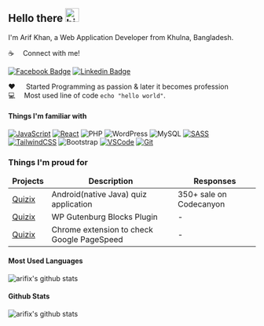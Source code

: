 ## Hello there <img src="https://user-images.githubusercontent.com/1303154/88677602-1635ba80-d120-11ea-84d8-d263ba5fc3c0.gif" width="28px" alt="hi">

I'm Arif Khan, a Web Application Developer from Khulna, Bangladesh.

:coffee: &emsp;Connect with me!

[![Facebook Badge](https://img.shields.io/badge/Facebook-1877F2?style=for-the-badge&logo=facebook&logoColor=white)](https://www.facebook.com/arifix/) [![Linkedin Badge](https://img.shields.io/badge/LinkedIn-0077B5?style=for-the-badge&logo=linkedin&logoColor=white)](https://www.linkedin.com/in/arifkpi/)

:hearts: &emsp; Started Programming as passion & later it becomes profession<br/>
:computer: &emsp;Most used line of code `echo "hello world"`.

#### Things I'm familiar with

[![JavaScript](https://img.shields.io/badge/-Javascript-F0DB4F?style=for-the-badge&labelColor=black&logo=javascript&logoColor=F0DB4F)](#)
[![React](https://img.shields.io/badge/-React-61DBFB?style=for-the-badge&labelColor=black&logo=react&logoColor=61DBFB)](#)
![PHP](https://img.shields.io/badge/php-%23777BB4.svg?style=for-the-badge&logo=php&logoColor=white)
![WordPress](https://img.shields.io/badge/Wordpress-21759B?style=for-the-badge&logo=wordpress&logoColor=white)
![MySQL](https://img.shields.io/badge/MySQL-005C84?style=for-the-badge&logo=mysql&logoColor=white)
[![SASS](https://img.shields.io/badge/Sass-CC6699?style=for-the-badge&logo=sass&logoColor=white)](#)
[![TailwindCSS](https://img.shields.io/badge/Tailwind%20CSS-092749?style=for-the-badge&logo=tailwindcss&logoColor=06B6D4&labelColor=000000)](#)
![Bootstrap](https://img.shields.io/badge/Bootstrap-563D7C?style=for-the-badge&logo=bootstrap&logoColor=white)
[![VSCode](https://img.shields.io/badge/Visual_Studio-5C2D91?style=for-the-badge&logo=visual%20studio&logoColor=white)](#)
[![Git](https://img.shields.io/badge/Git-F05032?style=for-the-badge&logo=git&logoColor=white)](#)

### Things I'm proud for

<table>
  <thead align="center">
    <tr border: none;>
      <td><b>Projects</b></td>
      <td><b>Description</b></td>
      <td><b>Responses</b></td>
    </tr>
  </thead>
  <tbody>
    <tr>
      <td><a href="https://codecanyon.net/item/quizix-android-quiz-app-with-admob-fcm-push-notification-offline-data-caching/21213145" target="_blank">Quizix</a></td>
      <td>Android(native Java) quiz application</td>
      <td>350+ sale on Codecanyon</td>
    </tr>
    <tr>
      <td><a href="https://github.com/arifix/gutpress" target="_blank">Quizix</a></td>
      <td>WP Gutenburg Blocks Plugin</td>
      <td>-</td>
    </tr>
    <tr>
      <td><a href="https://github.com/arifix/google-pagespeed-checker" target="_blank">Quizix</a></td>
      <td>Chrome extension to check Google PageSpeed</td>
      <td>-</td>
    </tr>
  </tbody>
</table>

#### Most Used Languages

![arifix's github stats](https://github-readme-stats.vercel.app/api/top-langs/?username=arifix&theme=light&hide_langs_below=1)

#### Github Stats

![arifix's github stats](https://github-readme-stats.vercel.app/api?username=arifix&show_icons=true&theme=light&line_height=27)
